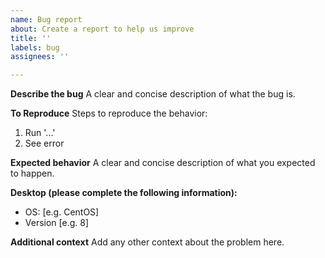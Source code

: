 ```yaml
---
name: Bug report
about: Create a report to help us improve
title: ''
labels: bug
assignees: ''

---
```


**Describe the bug**
A clear and concise description of what the bug is.

**To Reproduce**
Steps to reproduce the behavior:
1. Run '...'
2. See error

**Expected behavior**
A clear and concise description of what you expected to happen.

**Desktop (please complete the following information):**
 - OS: [e.g. CentOS]
 - Version [e.g. 8]

**Additional context**
Add any other context about the problem here.
